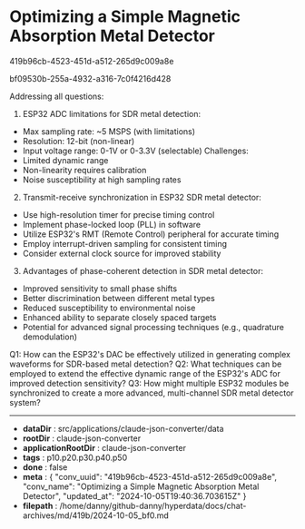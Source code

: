 # Optimizing a Simple Magnetic Absorption Metal Detector

419b96cb-4523-451d-a512-265d9c009a8e

bf09530b-255a-4932-a316-7c0f4216d428

 Addressing all questions:

1. ESP32 ADC limitations for SDR metal detection:
- Max sampling rate: ~5 MSPS (with limitations)
- Resolution: 12-bit (non-linear)
- Input voltage range: 0-1V or 0-3.3V (selectable)
Challenges:
- Limited dynamic range
- Non-linearity requires calibration
- Noise susceptibility at high sampling rates

2. Transmit-receive synchronization in ESP32 SDR metal detector:
- Use high-resolution timer for precise timing control
- Implement phase-locked loop (PLL) in software
- Utilize ESP32's RMT (Remote Control) peripheral for accurate timing
- Employ interrupt-driven sampling for consistent timing
- Consider external clock source for improved stability

3. Advantages of phase-coherent detection in SDR metal detector:
- Improved sensitivity to small phase shifts
- Better discrimination between different metal types
- Reduced susceptibility to environmental noise
- Enhanced ability to separate closely spaced targets
- Potential for advanced signal processing techniques (e.g., quadrature demodulation)

Q1: How can the ESP32's DAC be effectively utilized in generating complex waveforms for SDR-based metal detection?
Q2: What techniques can be employed to extend the effective dynamic range of the ESP32's ADC for improved detection sensitivity?
Q3: How might multiple ESP32 modules be synchronized to create a more advanced, multi-channel SDR metal detector system?

---

* **dataDir** : src/applications/claude-json-converter/data
* **rootDir** : claude-json-converter
* **applicationRootDir** : claude-json-converter
* **tags** : p10.p20.p30.p40.p50
* **done** : false
* **meta** : {
  "conv_uuid": "419b96cb-4523-451d-a512-265d9c009a8e",
  "conv_name": "Optimizing a Simple Magnetic Absorption Metal Detector",
  "updated_at": "2024-10-05T19:40:36.703615Z"
}
* **filepath** : /home/danny/github-danny/hyperdata/docs/chat-archives/md/419b/2024-10-05_bf0.md